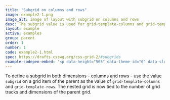 ```yaml
---
title: "Subgrid on columns and rows"
image: example2-1.png
image_alt: image of layout with subgrid on columns and rows
desc: The subgrid value is used for grid-template-columns and grid-template-rows
layout: example
active: examples
group: parent
order: 1
number: 1
code: example2-1.html
spec: https://drafts.csswg.org/css-grid-2/#subgrids
example-codepen-embed: '<p data-height="565" data-theme-id="0" data-slug-hash="axLzYv" data-default-tab="result" data-user="rachelandrew" class="codepen">See the Pen <a href="http://codepen.io/rachelandrew/pen/axLzYv/">Grid by Example 2.1: subgrid columns and rows</a> by rachelandrew (<a href="http://codepen.io/rachelandrew">@rachelandrew</a>) on <a href="http://codepen.io">CodePen</a>.</p>'
---
```


To define a subgrid in both dimensions - columns and rows - use the value `subgrid` on a grid item of the parent as the value of `grid-template-columns` and `grid-template-rows`. The nested grid is now tied to the number of grid tracks and dimensions of the parent grid.
